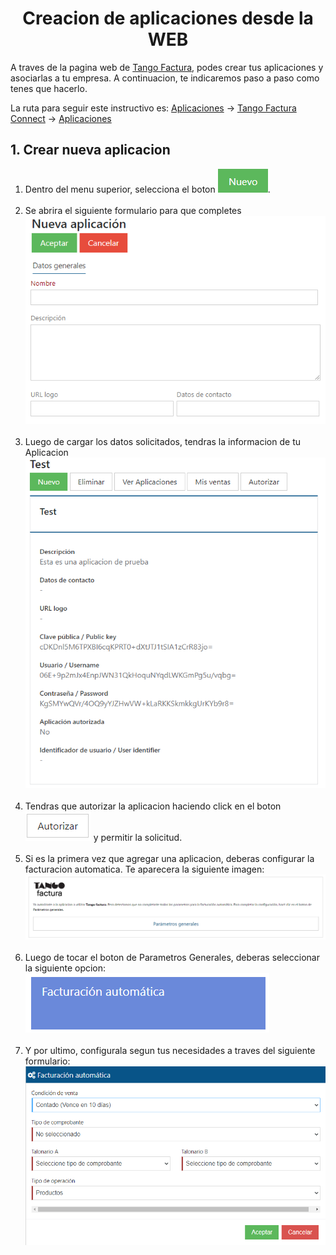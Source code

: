 <h1 align="center">Creacion de aplicaciones desde la WEB</h1>

A traves de la pagina web de [Tango Factura](http://www.tangofactura.com), podes crear tus aplicaciones y asociarlas a tu empresa. A continuacion, te indicaremos paso a paso como tenes que hacerlo.

La ruta para seguir este instructivo es: [Aplicaciones](https://www.tangofactura.com/Home/BsDashboard#9) -> [Tango Factura Connect](https://www.tangofactura.com/PGR/ConfiguracionApi) -> [Aplicaciones](https://www.tangofactura.com/PGR/Aplicaciones)

<h2>1. Crear nueva aplicacion</h2>
<p class="Pasos">
<ol>
    <li>Dentro del menu superior, selecciona el boton <img src="./imagenes/btnNuevo.png" alt="NUEVO">.</li>
    <br>
    <li>Se abrira el siguiente formulario para que completes <br>
        <img src="./imagenes/FormularioNuevaAplicacion.png" alt="Formulario Nueva Aplicacion">
    </li>
    <br>
    <li>Luego de cargar los datos solicitados, tendras la informacion de tu Aplicacion <br>
    <img src="./imagenes/InformacionAplicacion.png" alt="Informacion Nueva Aplicacion">
    </li>
    <br>
    <li>Tendras que autorizar la aplicacion haciendo click en el boton <img src="./imagenes/btnAutorizar.png" alt="AUTORIZAR"> y permitir la solicitud.</li>
    <br>
    <li>Si es la primera vez que agregar una aplicacion, deberas configurar la facturacion automatica. Te aparecera la siguiente imagen: <br>
    <img src="./imagenes/AutorizarFacturacionAutomatica.png" alt="Autorizar facturacion automatica">
    </li>
    <br>
    <li>Luego de tocar el boton de Parametros Generales, deberas seleccionar la siguiente opcion: 
        <img src="./imagenes/btnFacturacionAutomatica.png" alt="Boton Facturacion Automatica">
    </li>
    <br>
    <li>Y por ultimo, configurala segun tus necesidades a traves del siguiente formulario: <br>
    <img src="./imagenes/FormularioFacturacionAutomatica.png" alt="Formulario de configuracion de Facturacion Automatica">
    </li>
</ol>
</p>
